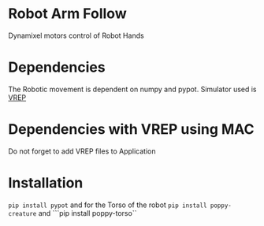 # Robot Arm Follow
Dynamixel motors control of Robot Hands

# Dependencies
The Robotic movement is dependent on numpy and pypot. Simulator used is [VREP](http://www.coppeliarobotics.com/downloads.html)

# Dependencies with VREP using MAC
Do not forget to add VREP files to Application

# Installation
```pip install pypot``` and for the Torso of the robot ```pip install poppy-creature``` and ```pip install poppy-torso``

